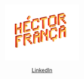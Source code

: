 <p align="center"><img style="width: 200px" src="logo.png"></p>
<p align="center"><a href="https://br.linkedin.com/in/hectorfranca">LinkedIn</a></p>
